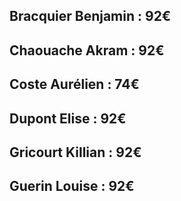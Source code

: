 ## Bracquier Benjamin : 92€  
## Chaouache Akram : 92€  
## Coste Aurélien : 74€  
## Dupont Elise : 92€  
## Gricourt Killian : 92€  
## Guerin Louise : 92€  
